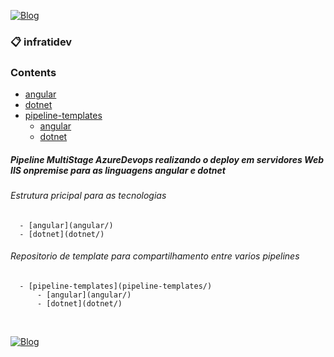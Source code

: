 [![Blog](https://img.shields.io/website?down_color=blue&down_message=infrati.dev&label=Blog&logo=ghost&logoColor=green&style=for-the-badge&up_color=blue&up_message=infrati.dev&url=https%3A%2F%2Finfrati.dev)](https://infrati.dev)

### 📋 infratidev

### Contents 
  - [angular](angular/)
  - [dotnet](dotnet/)
  - [pipeline-templates](pipeline-templates/)
      - [angular](angular/)
      - [dotnet](dotnet/)

##### Pipeline MultiStage AzureDevops realizando o deploy em servidores Web IIS onpremise para as linguagens angular e dotnet

###### Estrutura pricipal para as tecnologias

```
  - [angular](angular/)
  - [dotnet](dotnet/)
```

###### Repositorio de template para compartilhamento entre varios pipelines

```
  - [pipeline-templates](pipeline-templates/)
      - [angular](angular/)
      - [dotnet](dotnet/)
```

<br>

[![Blog](https://img.shields.io/website?down_color=blue&down_message=infrati.dev&label=Blog&logo=ghost&logoColor=green&style=for-the-badge&up_color=blue&up_message=infrati.dev&url=https%3A%2F%2Finfrati.dev)](https://infrati.dev)
